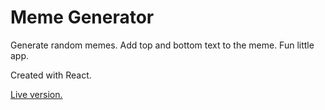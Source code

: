 # Meme Generator

Generate random memes. Add top and bottom text to the meme. Fun little app.

Created with React.

[Live version.](https://meme-generator-bk.netlify.app/)
